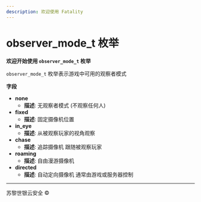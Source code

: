```yaml
---
description: 欢迎使用 Fatality
---
```


# observer\_mode\_t 枚举

**欢迎开始使用 `observer_mode_t` 枚举**

`observer_mode_t` 枚举表示游戏中可用的观察者模式

**字段**

* **none**
  * **描述**: 无观察者模式 (不观察任何人)
* **fixed**
  * **描述**: 固定摄像机位置
* **in\_eye**
  * **描述**: 从被观察玩家的视角观察
* **chase**
  * **描述**: 追踪摄像机 跟随被观察玩家
* **roaming**
  * **描述**: 自由漫游摄像机
* **directed**
  * **描述**: 自动定向摄像机 通常由游戏或服务器控制

***

苏黎世银云安全 ©
